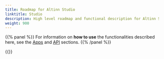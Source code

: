 ```yaml
---
title: Roadmap for Altinn Studio
linktitle: Studio
description: High level roadmap and functional description for Altinn Studio and supporting functionality for the created apps.
weight: 900
---
```


{{% panel %}}
For information on **how to use** the functionalities described here, see the [Apps](../../../app) and [API](../../../api) sections.
{{% /panel %}}

{{<children>}}